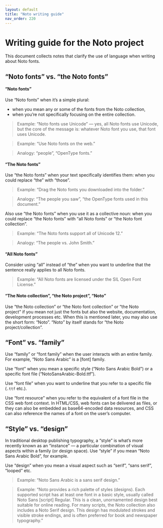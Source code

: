 ```yaml
---
layout: default
title: "Noto writing guide"
nav_order: 220
---
```

# Writing guide for the Noto project

This document collects notes that clarify the use of language when writing about Noto fonts.

## “Noto fonts” vs. “the Noto fonts”

#### “Noto fonts”

Use “Noto fonts” when it’s a simple plural:

- when you mean any or some of the fonts from the Noto collection,
- when you’re not specifically focusing on the entire collection.

> Example: “Noto fonts use Unicode” — yes, all Noto fonts use Unicode, but the core of the message is: whatever Noto font you use, that font uses Unicode.

> Example: “Use Noto fonts on the web.”

> Analogy: “people”, “OpenType fonts.”

#### “The Noto fonts”

Use “the Noto fonts” when your text specifically identifies them: when you could replace “the” with “those”.

> Example: “Drag the Noto fonts you downloaded into the folder.”

> Analogy: “The people you saw”, “the OpenType fonts used in this document.”

Also use “the Noto fonts” when you use it as a collective noun: when you could replace “the Noto fonts” with “all Noto fonts” or “the Noto font collection”.

> Example: “The Noto fonts support all of Unicode 12.”

> Analogy: “The people vs. John Smith.”

#### “All Noto fonts”

Consider using “all” instead of “the” when you want to underline that the sentence really applies to all Noto fonts.

> Example: “All Noto fonts are licensed under the SIL Open Font License.”

#### “The Noto collection”, “the Noto project”, “Noto”

Use “the Noto collection” or “the Noto font collection” or “the Noto project” if you mean not just the fonts but also the website, documentation, development processes etc. When this is mentioned later, you may also use the short form: “Noto”. “Noto” by itself stands for “the Noto project/collection”.

## “Font” vs. “family”

Use “family” or “font family” when the user interacts with an entire family. For example, “Noto Sans Arabic” is a [font] family.

Use “font” when you mean a specific style (“Noto Sans Arabic Bold”) or a specific font file (“NotoSansArabic-Bold.ttf”).

Use “font file” when you want to underline that you refer to a specific file (`.ttf` etc.).

Use “font resource” when you refer to the equivalent of a font file in the CSS web font context. In HTML/CSS, web fonts can be delivered as files, or they can also be embedded as base64-encoded data resources, and CSS can also reference the names of a font on the user’s computer.

## “Style” vs. “design”

In traditional desktop publishing typography, a “style” is what’s more recently known as an “instance” — a particular combination of visual aspects within a family (or design space). Use “style” if you mean “Noto Sans Arabic Bold”, for example.

Use “design” when you mean a visual aspect such as “serif”, “sans serif”, “looped” etc.

> Example: “Noto Sans Arabic is a sans serif design.”

> Example: “Noto provides a rich palette of styles (designs). Each supported script has at least one font in a basic style, usually called Noto Sans [script] Regular. This is a clean, unornamented design best suitable for online reading. For many scripts, the Noto collection also includes a Noto Serif design. This design has modulated strokes and visible stroke endings, and is often preferred for book and newspaper typography.”

